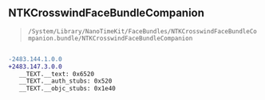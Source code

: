 ## NTKCrosswindFaceBundleCompanion

> `/System/Library/NanoTimeKit/FaceBundles/NTKCrosswindFaceBundleCompanion.bundle/NTKCrosswindFaceBundleCompanion`

```diff

-2483.144.1.0.0
+2483.147.3.0.0
   __TEXT.__text: 0x6520
   __TEXT.__auth_stubs: 0x520
   __TEXT.__objc_stubs: 0x1e40

```

